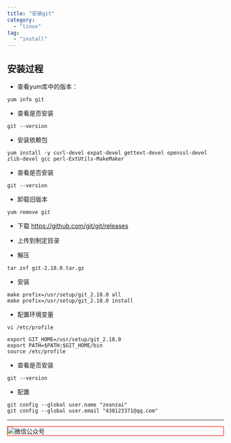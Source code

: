 ```yaml
---
title: "安装git"
category:
  - "linux"
tag:
  - "install"
---
```



## 安装过程

- 查看yum库中的版本：

```
yum info git
```

- 查看是否安装

```
git --version
```

- 安装依赖包

```
yum install -y curl-devel expat-devel gettext-devel openssl-devel zlib-devel gcc perl-ExtUtils-MakeMaker
```

- 查看是否安装

```
git --version
```

- 卸载旧版本

```
yum remove git
```

- 下载 https://github.com/git/git/releases

- 上传到制定目录

- 解压

```
tar zxf git-2.18.0.tar.gz
```

- 安装

```
make prefix=/usr/setup/git_2.18.0 all
make prefix=/usr/setup/git_2.18.0 install
```

- 配置环境变量

```
vi /etc/profile

export GIT_HOME=/usr/setup/git_2.18.0
export PATH=$PATH:$GIT_HOME/bin
source /etc/profile
```

- 查看是否安装

```
git --version
```

- 配置

```
git config --global user.name "zeanzai"
git config --global user.email "438123371@qq.com"
```
---

<img style="border:1px red solid; display:block; margin:0 auto;" src="https://tianqingxiaozhu.oss-cn-shenzhen.aliyuncs.com/img/qrcode.jpg" alt="微信公众号" />

